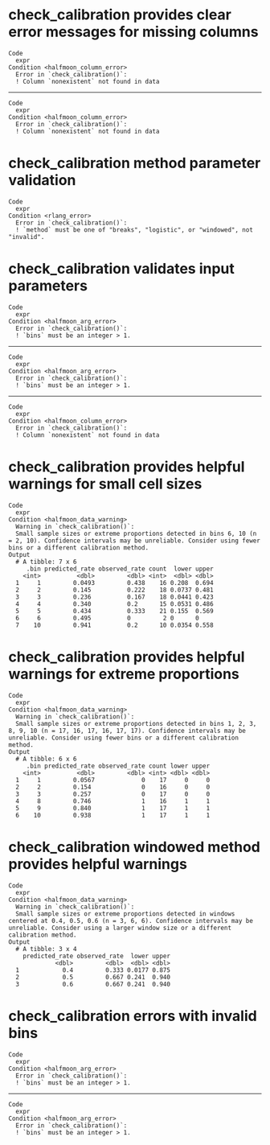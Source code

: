 # check_calibration provides clear error messages for missing columns

    Code
      expr
    Condition <halfmoon_column_error>
      Error in `check_calibration()`:
      ! Column `nonexistent` not found in data

---

    Code
      expr
    Condition <halfmoon_column_error>
      Error in `check_calibration()`:
      ! Column `nonexistent` not found in data

# check_calibration method parameter validation

    Code
      expr
    Condition <rlang_error>
      Error in `check_calibration()`:
      ! `method` must be one of "breaks", "logistic", or "windowed", not "invalid".

# check_calibration validates input parameters

    Code
      expr
    Condition <halfmoon_arg_error>
      Error in `check_calibration()`:
      ! `bins` must be an integer > 1.

---

    Code
      expr
    Condition <halfmoon_arg_error>
      Error in `check_calibration()`:
      ! `bins` must be an integer > 1.

---

    Code
      expr
    Condition <halfmoon_column_error>
      Error in `check_calibration()`:
      ! Column `nonexistent` not found in data

# check_calibration provides helpful warnings for small cell sizes

    Code
      expr
    Condition <halfmoon_data_warning>
      Warning in `check_calibration()`:
      Small sample sizes or extreme proportions detected in bins 6, 10 (n = 2, 10). Confidence intervals may be unreliable. Consider using fewer bins or a different calibration method.
    Output
      # A tibble: 7 x 6
         .bin predicted_rate observed_rate count  lower upper
        <int>          <dbl>         <dbl> <int>  <dbl> <dbl>
      1     1         0.0493         0.438    16 0.208  0.694
      2     2         0.145          0.222    18 0.0737 0.481
      3     3         0.236          0.167    18 0.0441 0.423
      4     4         0.340          0.2      15 0.0531 0.486
      5     5         0.434          0.333    21 0.155  0.569
      6     6         0.495          0         2 0      0    
      7    10         0.941          0.2      10 0.0354 0.558

# check_calibration provides helpful warnings for extreme proportions

    Code
      expr
    Condition <halfmoon_data_warning>
      Warning in `check_calibration()`:
      Small sample sizes or extreme proportions detected in bins 1, 2, 3, 8, 9, 10 (n = 17, 16, 17, 16, 17, 17). Confidence intervals may be unreliable. Consider using fewer bins or a different calibration method.
    Output
      # A tibble: 6 x 6
         .bin predicted_rate observed_rate count lower upper
        <int>          <dbl>         <dbl> <int> <dbl> <dbl>
      1     1         0.0567             0    17     0     0
      2     2         0.154              0    16     0     0
      3     3         0.257              0    17     0     0
      4     8         0.746              1    16     1     1
      5     9         0.840              1    17     1     1
      6    10         0.938              1    17     1     1

# check_calibration windowed method provides helpful warnings

    Code
      expr
    Condition <halfmoon_data_warning>
      Warning in `check_calibration()`:
      Small sample sizes or extreme proportions detected in windows centered at 0.4, 0.5, 0.6 (n = 3, 6, 6). Confidence intervals may be unreliable. Consider using a larger window size or a different calibration method.
    Output
      # A tibble: 3 x 4
        predicted_rate observed_rate  lower upper
                 <dbl>         <dbl>  <dbl> <dbl>
      1            0.4         0.333 0.0177 0.875
      2            0.5         0.667 0.241  0.940
      3            0.6         0.667 0.241  0.940

# check_calibration errors with invalid bins

    Code
      expr
    Condition <halfmoon_arg_error>
      Error in `check_calibration()`:
      ! `bins` must be an integer > 1.

---

    Code
      expr
    Condition <halfmoon_arg_error>
      Error in `check_calibration()`:
      ! `bins` must be an integer > 1.


